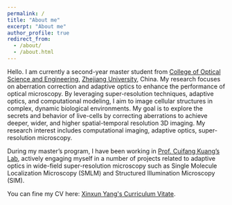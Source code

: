 ```yaml
---
permalink: /
title: "About me"
excerpt: "About me"
author_profile: true
redirect_from: 
  - /about/
  - /about.html
---
```


Hello.
I am currently a second-year master student from [College of Optical Science and Engineering](http://opt.zju.edu.cn/), [Zhejiang University](https://www.zju.edu.cn/), China. My research focuses on aberration correction and adaptive optics to enhance the performance of optical microscopy. By leveraging super-resolution techniques, adaptive optics, and computational modeling, I aim to image cellular structures in complex, dynamic biological environments. My goal is to explore the secrets and behavior of live-cells by correcting aberrations to achieve deeper, wider, and higher spatial-temporal resolution 3D imaging. My research interest includes computational imaging, adaptive optics, super-resolution microscopy.

During my master’s program, I have been working in [Prof. Cuifang Kuang’s Lab](https://person.zju.edu.cn/cfkuang#926116), actively engaging myself in a number of projects related to adaptive optics in wide-field super-resolution microscopy such as Single Molecule Localization Microscopy (SMLM) and Structured Illumination Microscopy (SIM). 

You can fine my CV here: [Xinxun Yang's Curriculum Vitate](../assets/Curriculum_Vitae.pdf).






